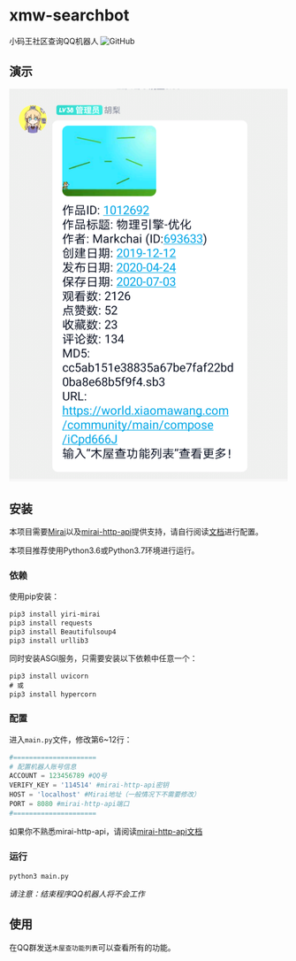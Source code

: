# xmw-searchbot
小码王社区查询QQ机器人
![GitHub](https://img.shields.io/github/license/HydroGest/xmw-searchbot)

## 演示

![](/demo.png)

## 安装
本项目需要[Mirai](mamoe/mirai)以及[mirai-http-api](project-mirai/mirai-api-http)提供支持，请自行阅读[文档](https://github.com/mamoe/mirai/blob/dev/docs/ConsoleTerminal.md)进行配置。

本项目推荐使用Python3.6或Python3.7环境进行运行。

### 依赖

使用pip安装：

```shell
pip3 install yiri-mirai
pip3 install requests
pip3 install Beautifulsoup4
pip3 install urllib3
```
同时安装ASGI服务，只需要安装以下依赖中任意一个：
```shell
pip3 install uvicorn
# 或
pip3 install hypercorn
```

### 配置

进入`main.py`文件，修改第6~12行：
```python
#=====================
# 配置机器人账号信息
ACCOUNT = 123456789 #QQ号
VERIFY_KEY = '114514' #mirai-http-api密钥
HOST = 'localhost' #Mirai地址（一般情况下不需要修改）
PORT = 8080 #mirai-http-api端口
#=====================
```
如果你不熟悉mirai-http-api，请阅读[mirai-http-api文档](https://github.com/project-mirai/mirai-api-http/blob/master/README.md)

### 运行

```shell
python3 main.py
```
*请注意：结束程序QQ机器人将不会工作*

## 使用

在QQ群发送`木屋查功能列表`可以查看所有的功能。
